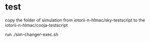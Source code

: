 # test

copy the folder of simulation from iotorii-n-hlmac/sky-testscript to the iotorii-n-hlmac/cooja-testscript

run ./sim-changer-exec.sh
